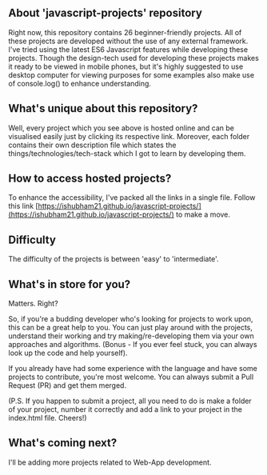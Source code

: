 ## About 'javascript-projects' repository

Right now, this repository contains 26 beginner-friendly projects. All of these projects are developed without the use of any external framework. I've tried using the latest ES6 Javascript features while developing these projects.
Though the design-tech used for developing these projects makes it ready to be viewed in mobile phones, but it's highly suggested to use desktop computer for viewing purposes for some examples also make use of console.log() to enhance understanding.
## What's unique about this repository?

Well, every project which you see above is hosted online and can be visualised easily just by clicking its respective link. Moreover, each folder contains their own description file which states the things/technologies/tech-stack which I got to learn by developing them. 

## How to access hosted projects?

To enhance the accessibility, I've packed all the links in a single file.
Follow this link [https://ishubham21.github.io/javascript-projects/](https://ishubham21.github.io/javascript-projects/) to make a move. 


## Difficulty

The difficulty of the projects is between 'easy' to 'intermediate'.

## What's in store for you?

Matters. Right? 

So, if you're a budding developer who's looking for projects to work upon, this can be a great help to you. You can just play around with the projects, understand their working and try making/re-developing them via your own approaches and algorithms. (Bonus - If you ever feel stuck, you can always look up the code and help yourself).

If you already have had some experience with the language and have some projects to contribute, you're most welcome. You can always submit a Pull Request (PR) and get them merged. 

(P.S. If you happen to submit a project, all you need to do is make a folder of your project, number it correctly and add a link to your project in the index.html file. Cheers!)

## What's coming next?

I'll be adding more projects related to Web-App development.

